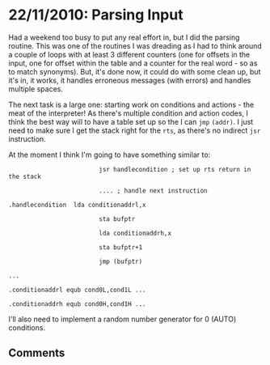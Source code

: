 # 22/11/2010: Parsing Input

Had a weekend too busy to put any real effort in, but I did the parsing routine. This was one of the routines I was dreading as I had to think around a couple of loops with at least 3 different counters (one for offsets in the input, one for offset within the table and a counter for the real word - so as to match synonyms). But, it's done now, it could do with some clean up, but it's in, it works, it handles erroneous messages (with errors) and handles multiple spaces.

The next task is a large one: starting work on conditions and actions - the meat of the interpreter! As there's multiple condition and action codes, I think the best way will to have a table set up so the I can `jmp` `(addr)`. I just need to make sure I get the stack right for the `rts`, as there's no indirect `jsr` instruction.

At the moment I think I'm going to have something similar to:

                             jsr handlecondition ; set up rts return in the stack

                             .... ; handle next instruction

    .handlecondition  lda conditionaddrl,x

                             sta bufptr

                             lda conditionaddrh,x

                             sta bufptr+1

                             jmp (bufptr)

    ...

    .conditionaddrl equb cond0L,cond1L ...

    .conditionaddrh equb cond0H,cond1H ...

I'll also need to implement a random number generator for 0 (AUTO) conditions.

## Comments
